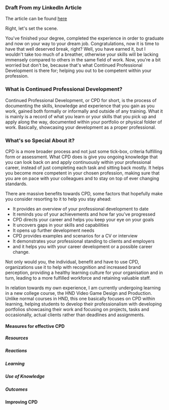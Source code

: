 ### Draft From my LinkedIn Article
The article can be found [here](https://www.linkedin.com/pulse/cpd-its-importance-contribution-towards-own-learning-luke-bruni/?published=t)

Right, let's set the scene.

You've finished your degree, completed the experience in order to graduate and now on your way to your dream job. Congratulations, now it is time to have that well deserved break, right? Well, you have earned it, but I wouldn't take too much of a breather, otherwise your skills will be lacking immensely compared to others in the same field of work. Now, you're a bit worried but don't be, because that's what Continued Professional Development is there for; helping you out to be competent within your profession.

### What is Continued Professional Development?

Continued Professional Development, or CPD for short, is the process of documenting the skills, knowledge and experience that you gain as you work, gained both formally or informally and outside of any training. What it is mainly is a record of what you learn or your skills that you pick up and apply along the way, documented within your portfolio or physical folder of work. Basically, showcasing your development as a proper professional.

### What's so Special About it?

CPD is a more broader process and not just some tick-box, criteria fulfilling form or assessment. What CPD does is give you ongoing knowledge that you can look back on and apply continuously within your professional career, instead of just completing each task and sitting back mostly. It helps you become more competent in your chosen profession, making sure that you are on pace with your colleagues and to stay on top of ever changing standards.

There are massive benefits towards CPD, some factors that hopefully make you consider resorting to it to help you stay ahead:

* It provides an overview of your professional development to date
* It reminds you of your achievements and how far you've progressed
* CPD directs your career and helps you keep your eye on your goals
* It uncovers gaps in your skills and capabilities
* It opens up further development needs
* CPD provides examples and scenarios for a CV or interview
* It demonstrates your professional standing to clients and employers
* and it helps you with your career development or a possible career change.

Not only would you, the individual, benefit and have to use CPD, organizations use it to help with recognition and increased brand perception, providing a healthy learning culture for your organisation and in turn, leading to a more fulfilled workforce and retaining valuable staff.

In relation towards my own experience, I am currently undergoing learning in a new college course, the HND Video Game Design and Production. Unlike normal courses in HND, this one basically focuses on CPD within learning, helping students to develop their professionalism with developing portfolios showcasing their work and focusing on projects, tasks and occasionally, actual clients rather than deadlines and assignments.

#### Measures for effective CPD
##### Resources


##### Reactions
##### Learning
##### Use of Knowledge
##### Outcomes

#### Improving CPD
